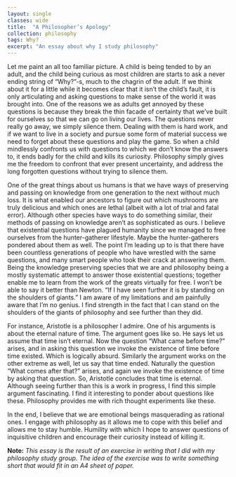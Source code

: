 ```yaml
---
layout: single
classes: wide
title:  "A Philosopher’s Apology"
collection: philosophy
tags: Why?
excerpt: "An essay about why I study philosophy"
---
```


Let me paint an all too familiar picture. A child is being tended to by an adult, and the child being curious as most children are starts to ask a never ending string of “Why?”-s, much to the chagrin of the adult. If we think about it for a little while it becomes clear that it isn’t the child’s fault, it is only articulating and asking questions to make sense of the world it was brought into. One of the reasons we as adults get annoyed by these questions is because they break the thin facade of certainty that we’ve built for ourselves so that we can go on living our lives. The questions never really go away, we simply silence them. Dealing with them is hard work, and if we want to live in a society and pursue some form of material success we need to forget about these questions and play the game. So when a child mindlessly confronts us with questions to which we don’t know the answers to, it ends badly for the child and kills its curiosity. Philosophy simply gives me the freedom to confront that ever present uncertainty, and address the long forgotten questions without trying to silence them.

One of the great things about us humans is that we have ways of preserving and passing on knowledge from one generation to the next without much loss. It is what enabled our ancestors to figure out which mushrooms are truly delicious and which ones are lethal (albeit with a lot of trial and fatal error). Although other species have ways to do something similar, their methods of passing on knowledge aren’t as sophisticated as ours. I believe that existential questions have plagued humanity since we managed to free ourselves from the hunter-gatherer lifestyle. Maybe the hunter-gatherers pondered about them as well. The point I’m leading up to is that there have been countless generations of people who have wrestled with the same questions, and many smart people who took their crack at answering them. Being the knowledge preserving species that we are and philosophy being a mostly systematic attempt to answer those existential questions; together enable me to learn from the work of the greats virtually for free. I won’t be able to say it better than Newton. “If I have seen further it is by standing on the shoulders of giants.” I am aware of my limitations and am painfully aware that I’m no genius. I find strength in the fact that I can stand on the shoulders of the giants of philosophy and see further than they did.

For instance, Aristotle is a philosopher I admire. One of his arguments is about the eternal nature of time. The argument goes like so. He says let us assume that time isn’t eternal. Now the question “What came before time?” arises, and in asking this question we invoke the existence of time before time existed. Which is logically absurd. Similarly the argument works on the other extreme as well, let us say that time ended. Naturally the question “What comes after that?” arises, and again we invoke the existence of time by asking that question. So, Aristotle concludes that time is eternal. Although seeing further than this is a work in progress, I find this simple argument fascinating. I find it interesting to ponder about questions like these. Philosophy provides me with rich thought experiments like these.

In the end, I believe that we are emotional beings masquerading as rational ones. I engage with philosophy as it allows me to cope with this belief and allows me to stay humble. Humility with which I hope to answer questions of inquisitive children and encourage their curiosity instead of killing it.


**Note:** *This essay is the result of an exercise in writing that I did with my philosophy study group. The idea of the exercise was to write something short that would fit in an A4 sheet of paper.*